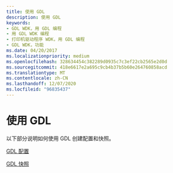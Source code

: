 ```yaml
---
title: 使用 GDL
description: 使用 GDL
keywords:
- GDL WDK，用 GDL 编程
- 用 GDL WDK 编程
- 打印机驱动程序 WDK，用 GDL 编程
- GDL WDK，功能
ms.date: 04/20/2017
ms.localizationpriority: medium
ms.openlocfilehash: 328634454c382289d0935c7c3ef22cb2565e2d0d
ms.sourcegitcommit: 418e6617e2a695c9cb4b37b5b60e264760858acd
ms.translationtype: MT
ms.contentlocale: zh-CN
ms.lasthandoff: 12/07/2020
ms.locfileid: "96835437"
---
```

# <a name="using-gdl"></a>使用 GDL


以下部分说明如何使用 GDL 创建配置和快照。

[GDL 配置](gdl-configurations.md)

[GDL 快照](gdl-snapshots.md)

 

 




